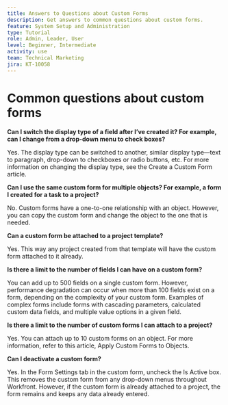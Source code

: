 ```yaml
---
title: Answers to Questions about Custom Forms
description: Get answers to common questions about custom forms.
feature: System Setup and Administration
type: Tutorial
role: Admin, Leader, User
level: Beginner, Intermediate
activity: use
team: Technical Marketing
jira: KT-10058
---
```

# Common questions about custom forms

**Can I switch the display type of a field after I’ve created it? For example, can I change from a drop-down menu to check boxes?**

Yes. The display type can be switched to another, similar display type—text to paragraph, drop-down to checkboxes or radio buttons, etc. For more information on changing the display type, see the Create a Custom Form article.


**Can I use the same custom form for multiple objects? For example, a form I created for a task to a project?**

No. Custom forms have a one-to-one relationship with an object. However, you can copy the custom form and change the object to the one that is needed.


**Can a custom form be attached to a project template?**

Yes. This way any project created from that template will have the custom form attached to it already.


**Is there a limit to the number of fields I can have on a custom form?**

You can add up to 500 fields on a single custom form. However, performance degradation can occur when more than 100 fields exist on a form, depending on the complexity of your custom form. Examples of complex forms include forms with cascading parameters, calculated custom data fields, and multiple value options in a given field.


**Is there a limit to the number of custom forms I can attach to a project?**

Yes. You can attach up to 10 custom forms on an object. For more information, refer to this article, Apply Custom Forms to Objects.


**Can I deactivate a custom form?**

Yes. In the Form Settings tab in the custom form, uncheck the Is Active box. This removes the custom form from any drop-down menus throughout Workfront. However, if the custom form is already attached to a project, the form remains and keeps any data already entered.